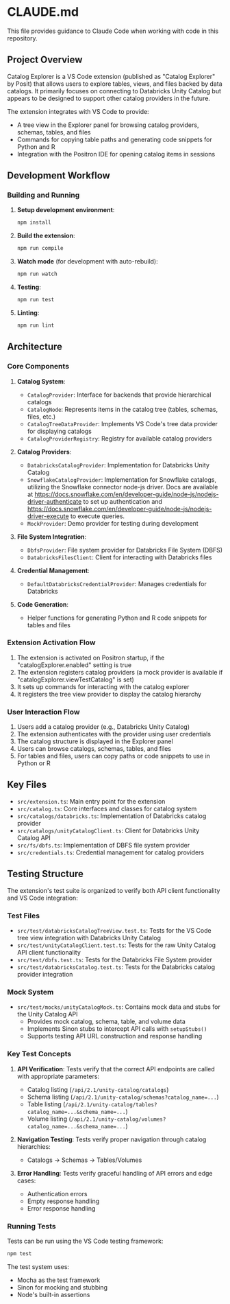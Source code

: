 # CLAUDE.md

This file provides guidance to Claude Code when working with code in this repository.

## Project Overview

Catalog Explorer is a VS Code extension (published as "Catalog Explorer" by Posit) that allows users to explore tables, views, and files backed by data catalogs. It primarily focuses on connecting to Databricks Unity Catalog but appears to be designed to support other catalog providers in the future.

The extension integrates with VS Code to provide:

- A tree view in the Explorer panel for browsing catalog providers, schemas, tables, and files
- Commands for copying table paths and generating code snippets for Python and R
- Integration with the Positron IDE for opening catalog items in sessions

## Development Workflow

### Building and Running

1. **Setup development environment**:

      ```bash
      npm install
      ```

2. **Build the extension**:

      ```bash
      npm run compile
      ```

3. **Watch mode** (for development with auto-rebuild):

      ```bash
      npm run watch
      ```

4. **Testing**:

      ```bash
      npm run test
      ```

5. **Linting**:

      ```bash
      npm run lint

## Architecture

### Core Components

1. **Catalog System**:

      - `CatalogProvider`: Interface for backends that provide hierarchical catalogs
      - `CatalogNode`: Represents items in the catalog tree (tables, schemas, files, etc.)
      - `CatalogTreeDataProvider`: Implements VS Code's tree data provider for displaying catalogs
      - `CatalogProviderRegistry`: Registry for available catalog providers

2. **Catalog Providers**:

      - `DatabricksCatalogProvider`: Implementation for Databricks Unity Catalog
      - `SnowflakeCatalogProvider`: Implementation for Snowflake catalogs, utilizing the Snowflake connector node-js driver. Docs are available at https://docs.snowflake.com/en/developer-guide/node-js/nodejs-driver-authenticate to set up authentication and https://docs.snowflake.com/en/developer-guide/node-js/nodejs-driver-execute to execute queries.
      - `MockProvider`: Demo provider for testing during development

3. **File System Integration**:

      - `DbfsProvider`: File system provider for Databricks File System (DBFS)
      - `DatabricksFilesClient`: Client for interacting with Databricks files

4. **Credential Management**:

      - `DefaultDatabricksCredentialProvider`: Manages credentials for Databricks

5. **Code Generation**:
      - Helper functions for generating Python and R code snippets for tables and files

### Extension Activation Flow

1. The extension is activated on Positron startup, if the "catalogExplorer.enabled" setting is true
2. The extension registers catalog providers (a mock provider is available if "catalogExplorer.viewTestCatalog" is set)
3. It sets up commands for interacting with the catalog explorer
4. It registers the tree view provider to display the catalog hierarchy

### User Interaction Flow

1. Users add a catalog provider (e.g., Databricks Unity Catalog)
2. The extension authenticates with the provider using user credentials
3. The catalog structure is displayed in the Explorer panel
4. Users can browse catalogs, schemas, tables, and files
5. For tables and files, users can copy paths or code snippets to use in Python or R

## Key Files

- `src/extension.ts`: Main entry point for the extension
- `src/catalog.ts`: Core interfaces and classes for catalog system
- `src/catalogs/databricks.ts`: Implementation of Databricks catalog provider
- `src/catalogs/unityCatalogClient.ts`: Client for Databricks Unity Catalog API
- `src/fs/dbfs.ts`: Implementation of DBFS file system provider
- `src/credentials.ts`: Credential management for catalog providers

## Testing Structure

The extension's test suite is organized to verify both API client functionality and VS Code integration:

### Test Files

- `src/test/databricksCatalogTreeView.test.ts`: Tests for the VS Code tree view integration with Databricks Unity Catalog
- `src/test/unityCatalogClient.test.ts`: Tests for the raw Unity Catalog API client functionality
- `src/test/dbfs.test.ts`: Tests for the Databricks File System provider
- `src/test/databricksCatalog.test.ts`: Tests for the Databricks catalog provider integration

### Mock System

- `src/test/mocks/unityCatalogMock.ts`: Contains mock data and stubs for the Unity Catalog API
  - Provides mock catalog, schema, table, and volume data
  - Implements Sinon stubs to intercept API calls with `setupStubs()`
  - Supports testing API URL construction and response handling

### Key Test Concepts

1. **API Verification**: Tests verify that the correct API endpoints are called with appropriate parameters:
   - Catalog listing (`/api/2.1/unity-catalog/catalogs`)
   - Schema listing (`/api/2.1/unity-catalog/schemas?catalog_name=...`)
   - Table listing (`/api/2.1/unity-catalog/tables?catalog_name=...&schema_name=...`)
   - Volume listing (`/api/2.1/unity-catalog/volumes?catalog_name=...&schema_name=...`)

2. **Navigation Testing**: Tests verify proper navigation through catalog hierarchies:
   - Catalogs → Schemas → Tables/Volumes

3. **Error Handling**: Tests verify graceful handling of API errors and edge cases:
   - Authentication errors
   - Empty response handling
   - Error response handling

### Running Tests

Tests can be run using the VS Code testing framework:

```bash
npm test
```

The test system uses:
- Mocha as the test framework
- Sinon for mocking and stubbing
- Node's built-in assertions
